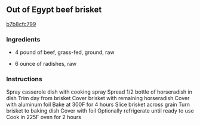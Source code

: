## Out of Egypt beef brisket

[b7b8cfc799](https://cookpad.com/us/recipes/340637-out-of-egypt-beef-brisket)

### Ingredients

 - 4 pound of beef, grass-fed, ground, raw

 - 6 ounce of radishes, raw

### Instructions

Spray casserole dish with cooking spray Spread 1/2 bottle of horseradish in dish Trim day from brisket Cover brisket with remaining horseradish Cover with aluminum foil Bake at 300F for 4 hours Slice brisket across grain Turn brisket to baking dish Cover with foil Optionally refrigerate until ready to use Cook in 225F oven for 2 hours